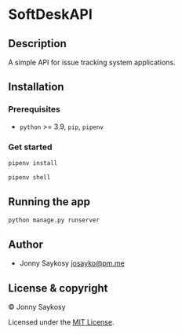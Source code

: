 # SoftDeskAPI

## Description

A simple API for issue tracking system applications.

## Installation

### Prerequisites

- `python` >= 3.9, `pip`, `pipenv`

### Get started

```bash
pipenv install
```

```bash
pipenv shell
```

## Running the app

```bash
python manage.py runserver
```

## Author

- Jonny Saykosy <josayko@pm.me>

## License & copyright

© Jonny Saykosy

Licensed under the [MIT License](LICENSE).
